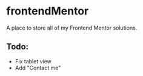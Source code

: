 # frontendMentor
A place to store all of my Frontend Mentor solutions.

## Todo:

- Fix tablet view
- Add "Contact me"
